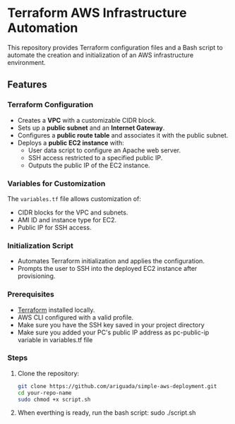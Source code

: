 # Terraform AWS Infrastructure Automation

This repository provides Terraform configuration files and a Bash script to automate the creation and initialization of an AWS infrastructure environment.

## Features

### Terraform Configuration
- Creates a **VPC** with a customizable CIDR block.
- Sets up a **public subnet** and an **Internet Gateway**.
- Configures a **public route table** and associates it with the public subnet.
- Deploys a **public EC2 instance** with:
  - User data script to configure an Apache web server.
  - SSH access restricted to a specified public IP.
  - Outputs the public IP of the EC2 instance.

### Variables for Customization
The `variables.tf` file allows customization of:
- CIDR blocks for the VPC and subnets.
- AMI ID and instance type for EC2.
- Public IP for SSH access.

### Initialization Script
- Automates Terraform initialization and applies the configuration.
- Prompts the user to SSH into the deployed EC2 instance after provisioning.

### Prerequisites
- [Terraform](https://www.terraform.io/) installed locally.
- AWS CLI configured with a valid profile.
- Make sure you have the SSH key saved in your project directory
- Make sure you added your PC's public IP address as pc-public-ip variable in variables.tf file

### Steps
1. Clone the repository:
   ```bash
   git clone https://github.com/ariguada/simple-aws-deployment.git
   cd your-repo-name
   sudo chmod +x script.sh

2. When everthing is ready, run the bash script:
  sudo ./script.sh
